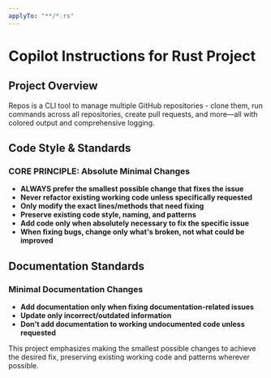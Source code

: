 ```yaml
---
applyTo: "**/*.rs"
---
```


# Copilot Instructions for Rust Project

## Project Overview

Repos is a CLI tool to manage multiple GitHub repositories - clone them, run
commands across all repositories, create pull requests, and more—all with
colored output and comprehensive logging.

## Code Style & Standards

### **CORE PRINCIPLE: Absolute Minimal Changes**

- **ALWAYS prefer the smallest possible change that fixes the issue**
- **Never refactor existing working code unless specifically requested**
- **Only modify the exact lines/methods that need fixing**
- **Preserve existing code style, naming, and patterns**
- **Add code only when absolutely necessary to fix the specific issue**
- **When fixing bugs, change only what's broken, not what could be improved**

## Documentation Standards

### Minimal Documentation Changes

- **Add documentation only when fixing documentation-related issues**
- **Update only incorrect/outdated information**
- **Don't add documentation to working undocumented code unless requested**

This project emphasizes making the smallest possible changes to achieve the
desired fix, preserving existing working code and patterns wherever possible.
